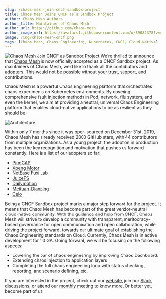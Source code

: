 ```yaml
---
slug: /chaos-mesh-join-cncf-sandbox-project
title: Chaos Mesh Joins CNCF as a Sandbox Project
author: Chaos Mesh Authors
author_title: Maintainer of Chaos Mesh
author_url: https://github.com/chaos-mesh
author_image_url: https://avatars1.githubusercontent.com/u/59082378?v=4
image: /img/chaos-mesh-cncf.png
tags: [Chaos Mesh, Chaos Engineering, Kubernetes, CNCF, Cloud Native]
---
```


![Chaos Mesh Join CNCF as Sandbox Project](/img/chaos-mesh-cncf.png)
We’re thrilled to announce that [Chaos Mesh](https://github.com/chaos-mesh/chaos-mesh) is now officially accepted as a CNCF Sandbox project. As maintainers of Chaos Mesh, we’d like to thank all the contributors and adopters. This would not be possible without your trust, support, and contributions.

<!--truncate-->

Chaos Mesh is a powerful Chaos Engineering platform that orchestrates chaos experiments on Kubernetes environments. By covering comprehensive fault injection methods in Pod, network, file system, and even the kernel, we aim at providing a neutral, universal Chaos Engineering platform that enables cloud-native applications to be as resilient as they should be.

![Architecture](/img/chaos-mesh.svg)

Within only 7 months since it was open-sourced on December 31st, 2019, Chaos Mesh has already received 2000 GitHub stars, with 44 contributors from multiple organizations. As a young project, the adoption in production has been the key recognition and motivation that pushes us forward constantly. Here is a list of our adopters so far:

- [PingCAP](http://www.pingcap.com)
- [Xpeng Motor](https://en.xiaopeng.com/)
- [NetEase Fuxi Lab](https://fuxi.163.com/en/about.html)
- [JuiceFS](http://juicefs.com/?hl=en)
- [Dailymotion](https://www.dailymotion.com/)
- [Meituan-Dianping](https://about.meituan.com/en)
- [Celo](https://celo.org/)

Being a CNCF Sandbox project marks a major step forward for the project. It means that Chaos Mesh has become part of the great vendor-neutral cloud-native community. With the guidance and help from CNCF, Chaos Mesh will strive to develop a community with transparent, meritocracy-based governance for open communication and open collaboration, while driving the project forward, towards our ultimate goal of establishing the Chaos Engineering standards on Cloud.
Currently, Chaos Mesh is in active development for 1.0 GA. Going forward, we will be focusing on the following aspects:

- Lowering the bar of chaos engineering by improving Chaos Dashboard.
- Extending chaos injection to application layers
- Completing the full chaos engineering loop with status checking, reporting, and scenario defining, etc.

If you are interested in the project, check out our [website](https://chaos-mesh.org/), join our [Slack](https://slack.cncf.io/) discussions, or attend our [monthly meeting](https://docs.google.com/document/d/1H8IfmhIJiJ1ltg-XLjqR_P_RaMHUGrl1CzvHnKM_9Sc/edit) to know more. Or better yet, become part of us.

